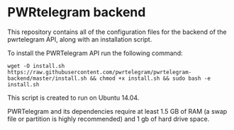 # PWRtelegram backend

This repository contains all of the configuration files for the backend of the pwrtelegram API, along with an installation script.

To install the PWRTelegram API run the following command:

```
wget -O install.sh https://raw.githubusercontent.com/pwrtelegram/pwrtelegram-backend/master/install.sh && chmod +x install.sh && sudo bash -e install.sh
```

This script is created to run on Ubuntu 14.04.

PWRTelegram and its dependencies require at least 1.5 GB of RAM (a swap file or partition is highly recommended) and 1 gb of hard drive space.
